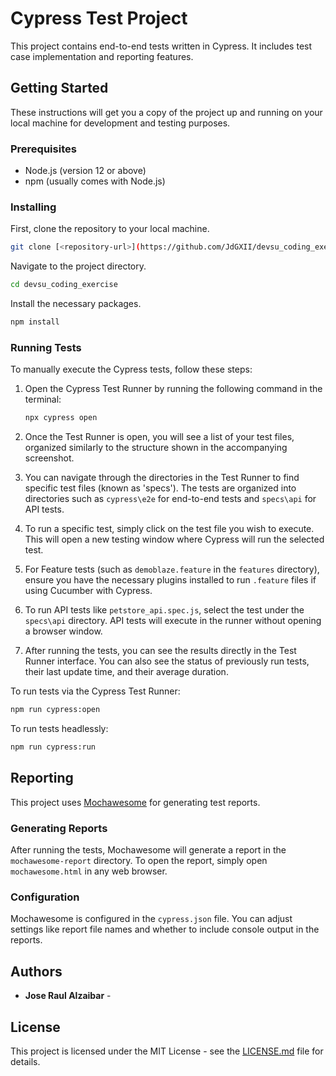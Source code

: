 # Cypress Test Project

This project contains end-to-end tests written in Cypress. It includes test case implementation and reporting features.

## Getting Started

These instructions will get you a copy of the project up and running on your local machine for development and testing purposes.

### Prerequisites

- Node.js (version 12 or above)
- npm (usually comes with Node.js)

### Installing

First, clone the repository to your local machine.

```bash
git clone [<repository-url>](https://github.com/JdGXII/devsu_coding_exercise/tree/main)
```

Navigate to the project directory.

```bash
cd devsu_coding_exercise
```

Install the necessary packages.

```bash
npm install
```

### Running Tests

To manually execute the Cypress tests, follow these steps:

1. Open the Cypress Test Runner by running the following command in the terminal:

    ```bash
    npx cypress open
    ```

2. Once the Test Runner is open, you will see a list of your test files, organized similarly to the structure shown in the accompanying screenshot.

3. You can navigate through the directories in the Test Runner to find specific test files (known as 'specs'). The tests are organized into directories such as `cypress\e2e` for end-to-end tests and `specs\api` for API tests.

4. To run a specific test, simply click on the test file you wish to execute. This will open a new testing window where Cypress will run the selected test.

5. For Feature tests (such as `demoblaze.feature` in the `features` directory), ensure you have the necessary plugins installed to run `.feature` files if using Cucumber with Cypress.

6. To run API tests like `petstore_api.spec.js`, select the test under the `specs\api` directory. API tests will execute in the runner without opening a browser window.

7. After running the tests, you can see the results directly in the Test Runner interface. You can also see the status of previously run tests, their last update time, and their average duration.

To run tests via the Cypress Test Runner:

```bash
npm run cypress:open
```

To run tests headlessly:

```bash
npm run cypress:run
```

## Reporting

This project uses [Mochawesome](https://github.com/adamgruber/mochawesome) for generating test reports.

### Generating Reports

After running the tests, Mochawesome will generate a report in the `mochawesome-report` directory. To open the report, simply open `mochawesome.html` in any web browser.

### Configuration

Mochawesome is configured in the `cypress.json` file. You can adjust settings like report file names and whether to include console output in the reports.

## Authors

- **Jose Raul Alzaibar** -

## License

This project is licensed under the MIT License - see the [LICENSE.md](LICENSE.md) file for details.
